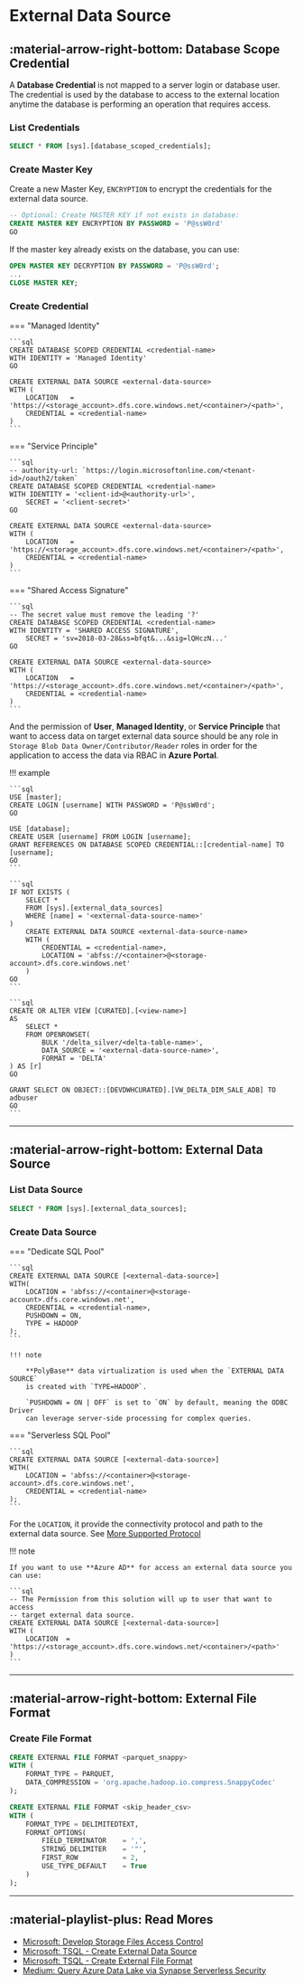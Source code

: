 # External Data Source

## :material-arrow-right-bottom: Database Scope Credential

A **Database Credential** is not mapped to a server login or database user. The
credential is used by the database to access to the external location anytime the
database is performing an operation that requires access.

### List Credentials

```sql
SELECT * FROM [sys].[database_scoped_credentials];
```

### Create Master Key

Create a new Master Key, `ENCRYPTION` to encrypt the credentials for the external
data source.

```sql
-- Optional: Create MASTER KEY if not exists in database:
CREATE MASTER KEY ENCRYPTION BY PASSWORD = 'P@ssW0rd'
GO
```

If the master key already exists on the database, you can use:

```sql
OPEN MASTER KEY DECRYPTION BY PASSWORD = 'P@ssW0rd';
...
CLOSE MASTER KEY;
```

### Create Credential

=== "Managed Identity"

    ```sql
    CREATE DATABASE SCOPED CREDENTIAL <credential-name>
    WITH IDENTITY = 'Managed Identity'
    GO

    CREATE EXTERNAL DATA SOURCE <external-data-source>
    WITH (
        LOCATION   = 'https://<storage_account>.dfs.core.windows.net/<container>/<path>',
        CREDENTIAL = <credential-name>
    )
    ```

=== "Service Principle"

    ```sql
    -- authority-url: `https://login.microsoftonline.com/<tenant-id>/oauth2/token`
    CREATE DATABASE SCOPED CREDENTIAL <credential-name>
    WITH IDENTITY = '<client-id>@<authority-url>',
        SECRET = '<client-secret>'
    GO

    CREATE EXTERNAL DATA SOURCE <external-data-source>
    WITH (
        LOCATION   = 'https://<storage_account>.dfs.core.windows.net/<container>/<path>',
        CREDENTIAL = <credential-name>
    )
    ```

=== "Shared Access Signature"

    ```sql
    -- The secret value must remove the leading '?'
    CREATE DATABASE SCOPED CREDENTIAL <credential-name>
    WITH IDENTITY = 'SHARED ACCESS SIGNATURE',
        SECRET = 'sv=2018-03-28&ss=bfqt&...&sig=lQHczN...'
    GO

    CREATE EXTERNAL DATA SOURCE <external-data-source>
    WITH (
        LOCATION   = 'https://<storage_account>.dfs.core.windows.net/<container>/<path>',
        CREDENTIAL = <credential-name>
    )
    ```

And the permission of **User**, **Managed Identity**, or **Service Principle** that want to
access data on target external data source should be any role in
`Storage Blob Data Owner/Contributor/Reader` roles in order for the application
to access the data via RBAC in **Azure Portal**.

!!! example

    ```sql
    USE [master];
    CREATE LOGIN [username] WITH PASSWORD = 'P@ssW0rd';
    GO

    USE [database];
    CREATE USER [username] FROM LOGIN [username];
    GRANT REFERENCES ON DATABASE SCOPED CREDENTIAL::[credential-name] TO [username];
    GO
    ```

    ```sql
    IF NOT EXISTS (
        SELECT *
        FROM [sys].[external_data_sources]
        WHERE [name] = '<external-data-source-name>'
    )
        CREATE EXTERNAL DATA SOURCE <external-data-source-name>
        WITH (
            CREDENTIAL = <credential-name>,
            LOCATION = 'abfss://<container>@<storage-account>.dfs.core.windows.net'
        )
    GO
    ```

    ```sql
    CREATE OR ALTER VIEW [CURATED].[<view-name>]
    AS
        SELECT *
        FROM OPENROWSET(
            BULK '/delta_silver/<delta-table-name>',
            DATA_SOURCE = '<external-data-source-name>',
            FORMAT = 'DELTA'
    ) AS [r]
    GO

    GRANT SELECT ON OBJECT::[DEVDWHCURATED].[VW_DELTA_DIM_SALE_ADB] TO adbuser
    GO
    ```

---

## :material-arrow-right-bottom: External Data Source

### List Data Source

```sql
SELECT * FROM [sys].[external_data_sources];
```

### Create Data Source

=== "Dedicate SQL Pool"

    ```sql
    CREATE EXTERNAL DATA SOURCE [<external-data-source>]
    WITH(
        LOCATION = 'abfss://<container>@<storage-account>.dfs.core.windows.net',
        CREDENTIAL = <credential-name>,
        PUSHDOWN = ON,
        TYPE = HADOOP
    );
    ```

    !!! note

        **PolyBase** data virtualization is used when the `EXTERNAL DATA SOURCE`
        is created with `TYPE=HADOOP`.

        `PUSHDOWN = ON | OFF` is set to `ON` by default, meaning the ODBC Driver
        can leverage server-side processing for complex queries.

=== "Serverless SQL Pool"

    ```sql
    CREATE EXTERNAL DATA SOURCE [<external-data-source>]
    WITH(
        LOCATION = 'abfss://<container>@<storage-account>.dfs.core.windows.net',
        CREDENTIAL = <credential-name>
    );
    ```

For the `LOCATION`, it provide the connectivity protocol and path to the external
data source. See [More Supported Protocol](https://learn.microsoft.com/en-us/sql/t-sql/statements/create-external-data-source-transact-sql?view=azure-sqldw-latest&preserve-view=true&tabs=serverless#location--prefixpath)

!!! note

    If you want to use **Azure AD** for access an external data source you can use:

    ```sql
    -- The Permission from this solution will up to user that want to access
    -- target external data source.
    CREATE EXTERNAL DATA SOURCE [<external-data-source>]
    WITH (
        LOCATION  = 'https://<storage_account>.dfs.core.windows.net/<container>/<path>'
    )
    ```

---

## :material-arrow-right-bottom: External File Format

### Create File Format

```sql
CREATE EXTERNAL FILE FORMAT <parquet_snappy>
WITH (
    FORMAT_TYPE = PARQUET,
    DATA_COMPRESSION = 'org.apache.hadoop.io.compress.SnappyCodec'
);
```

```sql
CREATE EXTERNAL FILE FORMAT <skip_header_csv>
WITH (
    FORMAT_TYPE = DELIMITEDTEXT,
    FORMAT_OPTIONS(
        FIELD_TERMINATOR    = ',',
        STRING_DELIMITER    = '"',
        FIRST_ROW           = 2,
        USE_TYPE_DEFAULT    = True
    )
);
```

---

## :material-playlist-plus: Read Mores

- [Microsoft: Develop Storage Files Access Control](https://learn.microsoft.com/en-us/azure/synapse-analytics/sql/develop-storage-files-storage-access-control?tabs=user-identity)
- [Microsoft: TSQL - Create External Data Source](https://learn.microsoft.com/en-us/sql/t-sql/statements/create-external-data-source-transact-sql?view=azure-sqldw-latest&preserve-view=true&tabs=dedicated)
- [Microsoft: TSQL - Create External File Format](https://learn.microsoft.com/en-us/sql/t-sql/statements/create-external-file-format-transact-sql)
- [Medium: Query Azure Data Lake via Synapse Serverless Security](https://medium.com/@diangermishuizen/query-azure-data-lake-via-synapse-serverless-security-credentials-setup-eedb5175d5da)
